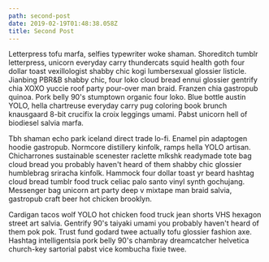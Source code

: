 ```yaml
---
path: second-post
date: 2019-02-19T01:48:38.058Z
title: Second Post
---
```

Letterpress tofu marfa, selfies typewriter woke shaman. Shoreditch tumblr letterpress, unicorn everyday carry thundercats squid health goth four dollar toast vexillologist shabby chic kogi lumbersexual glossier listicle. Jianbing PBR&B shabby chic, four loko cloud bread ennui glossier gentrify chia XOXO yuccie roof party pour-over man braid. Franzen chia gastropub quinoa. Pork belly 90's stumptown organic four loko. Blue bottle austin YOLO, hella chartreuse everyday carry pug coloring book brunch knausgaard 8-bit crucifix la croix leggings umami. Pabst unicorn hell of biodiesel salvia marfa.

Tbh shaman echo park iceland direct trade lo-fi. Enamel pin adaptogen hoodie gastropub. Normcore distillery kinfolk, ramps hella YOLO artisan. Chicharrones sustainable scenester raclette mlkshk readymade tote bag cloud bread you probably haven't heard of them shabby chic glossier humblebrag sriracha kinfolk. Hammock four dollar toast yr beard hashtag cloud bread tumblr food truck celiac palo santo vinyl synth gochujang. Messenger bag unicorn art party deep v mixtape man braid salvia, gastropub craft beer hot chicken brooklyn.

Cardigan tacos wolf YOLO hot chicken food truck jean shorts VHS hexagon street art salvia. Gentrify 90's taiyaki umami you probably haven't heard of them pok pok. Trust fund godard twee actually tofu glossier fashion axe. Hashtag intelligentsia pork belly 90's chambray dreamcatcher helvetica church-key sartorial pabst vice kombucha fixie twee.
